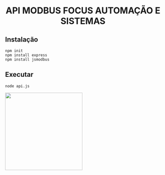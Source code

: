 <h1 align="center"> API MODBUS FOCUS AUTOMAÇÃO E SISTEMAS </h1>

## Instalação
```
npm init
npm install express
npm install jsmodbus 
```
## Executar 
```
node api.js
```
<a href="https://focusautomacao.com.br" target="_blank"> <img width="250" src="https://focusautomacao.com.br/wp-content/uploads/2022/02/Ativo-1.png"> </a>
